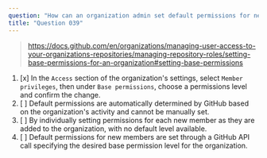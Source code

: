 ```yaml
---
question: "How can an organization admin set default permissions for new members in a GitHub organization?"
title: "Question 039"
---
```


> https://docs.github.com/en/organizations/managing-user-access-to-your-organizations-repositories/managing-repository-roles/setting-base-permissions-for-an-organization#setting-base-permissions
1. [x] In the `Access` section of the organization's settings, select `Member privileges`, then under `Base permissions`, choose a permissions level and confirm the change.
1. [ ] Default permissions are automatically determined by GitHub based on the organization's activity and cannot be manually set.
1. [ ] By individually setting permissions for each new member as they are added to the organization, with no default level available.
1. [ ] Default permissions for new members are set through a GitHub API call specifying the desired base permission level for the organization.
